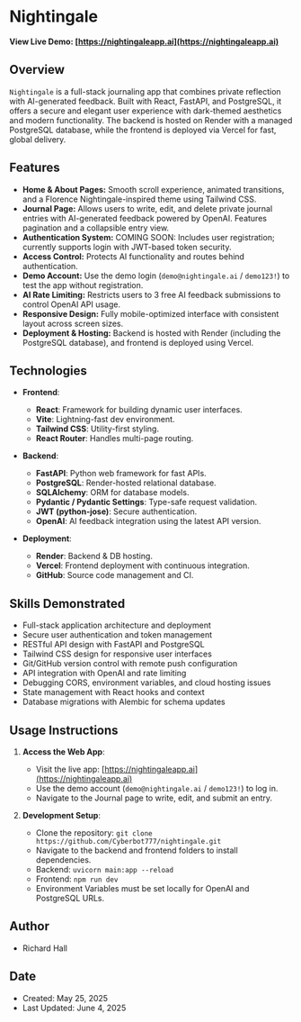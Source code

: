 # Nightingale

**View Live Demo: [https://nightingaleapp.ai](https://nightingaleapp.ai)**

## Overview
`Nightingale` is a full-stack journaling app that combines private reflection with AI-generated feedback. Built with React, FastAPI, and PostgreSQL, it offers a secure and elegant user experience with dark-themed aesthetics and modern functionality. The backend is hosted on Render with a managed PostgreSQL database, while the frontend is deployed via Vercel for fast, global delivery.

## Features
- **Home & About Pages:** Smooth scroll experience, animated transitions, and a Florence Nightingale-inspired theme using Tailwind CSS.
- **Journal Page:** Allows users to write, edit, and delete private journal entries with AI-generated feedback powered by OpenAI. Features pagination and a collapsible entry view.
- **Authentication System:** COMING SOON: Includes user registration; currently supports login with JWT-based token security.
- **Access Control:** Protects AI functionality and routes behind authentication.
- **Demo Account:** Use the demo login (`demo@nightingale.ai` / `demo123!`) to test the app without registration.
- **AI Rate Limiting:** Restricts users to 3 free AI feedback submissions to control OpenAI API usage.
- **Responsive Design:** Fully mobile-optimized interface with consistent layout across screen sizes.
- **Deployment & Hosting:** Backend is hosted with Render (including the PostgreSQL database), and frontend is deployed using Vercel.

## Technologies
- **Frontend**:
  - **React**: Framework for building dynamic user interfaces.
  - **Vite**: Lightning-fast dev environment.
  - **Tailwind CSS**: Utility-first styling.
  - **React Router**: Handles multi-page routing.

- **Backend**:
  - **FastAPI**: Python web framework for fast APIs.
  - **PostgreSQL**: Render-hosted relational database.
  - **SQLAlchemy**: ORM for database models.
  - **Pydantic / Pydantic Settings**: Type-safe request validation.
  - **JWT (python-jose)**: Secure authentication.
  - **OpenAI**: AI feedback integration using the latest API version.

- **Deployment**:
  - **Render**: Backend & DB hosting.
  - **Vercel**: Frontend deployment with continuous integration.
  - **GitHub**: Source code management and CI.

## Skills Demonstrated
- Full-stack application architecture and deployment
- Secure user authentication and token management
- RESTful API design with FastAPI and PostgreSQL
- Tailwind CSS design for responsive user interfaces
- Git/GitHub version control with remote push configuration
- API integration with OpenAI and rate limiting
- Debugging CORS, environment variables, and cloud hosting issues
- State management with React hooks and context
- Database migrations with Alembic for schema updates

## Usage Instructions
1. **Access the Web App**:
   - Visit the live app: [https://nightingaleapp.ai](https://nightingaleapp.ai)
   - Use the demo account (`demo@nightingale.ai` / `demo123!`) to log in.
   - Navigate to the Journal page to write, edit, and submit an entry.

2. **Development Setup**:
   - Clone the repository: `git clone https://github.com/Cyberbot777/nightingale.git`
   - Navigate to the backend and frontend folders to install dependencies.
   - Backend: `uvicorn main:app --reload`
   - Frontend: `npm run dev`
   - Environment Variables must be set locally for OpenAI and PostgreSQL URLs.

## Author
- Richard Hall

## Date
- Created: May 25, 2025  
- Last Updated: June 4, 2025
